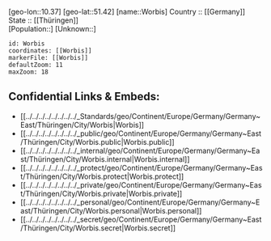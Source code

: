 ﻿---
location: [51.42,10.37] 
mapzoom: [7,12] 
mapmarker: city 
type: City
tags:
- geo/City


SpocWebEntityId: 35700
isDeleted: false
confidential: public

---
[geo-lon::10.37] 
[geo-lat::51.42] 
[name::Worbis] 
Country :: [[Germany]]  
State :: [[Thüringen]]  
[Population::] 
[Unknown::] 


```leaflet
id: Worbis
coordinates: [[Worbis]] 
markerFile: [[Worbis]] 
defaultZoom: 11 
maxZoom: 18
```


## Confidential Links & Embeds: 
- [[../../../../../../../../_Standards/geo/Continent/Europe/Germany/Germany~East/Thüringen/City/Worbis|Worbis]] 
- [[../../../../../../../../_public/geo/Continent/Europe/Germany/Germany~East/Thüringen/City/Worbis.public|Worbis.public]] 
- [[../../../../../../../../_internal/geo/Continent/Europe/Germany/Germany~East/Thüringen/City/Worbis.internal|Worbis.internal]] 
- [[../../../../../../../../_protect/geo/Continent/Europe/Germany/Germany~East/Thüringen/City/Worbis.protect|Worbis.protect]] 
- [[../../../../../../../../_private/geo/Continent/Europe/Germany/Germany~East/Thüringen/City/Worbis.private|Worbis.private]] 
- [[../../../../../../../../_personal/geo/Continent/Europe/Germany/Germany~East/Thüringen/City/Worbis.personal|Worbis.personal]] 
- [[../../../../../../../../_secret/geo/Continent/Europe/Germany/Germany~East/Thüringen/City/Worbis.secret|Worbis.secret]] 
